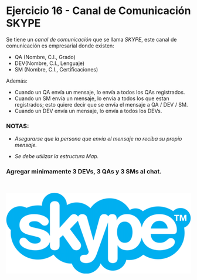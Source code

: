 # Ejercicio 16 - Canal de Comunicación SKYPE

Se tiene un *canal de comunicación* que se llama *SKYPE*,
este canal de comunicación es empresarial donde
existen:

- QA (Nombre, C.I., Grado)
- DEV(Nombre, C.I., Lenguaje)
- SM (Nombre, C.I., Certificaciones)

Además:

- Cuando un QA envía un mensaje, lo envía a todos los
  QAs registrados.
- Cuando un SM envía un mensaje, lo envía a todos los
  que estan registrados; esto quiere decir que se
  envía el mensaje a QA / DEV / SM.
- Cuando un DEV envía un mensaje, lo envía a todos
  los DEVs.

### NOTAS:

* *Asegurarse que la persona que envía el mensaje no reciba
  su propio mensaje.*

* *Se debe utilizar la estructura Map.*


### Agregar minimamente 3 DEVs, 3 QAs y 3 SMs al chat.

 </br>
 <p align="center">
    <img src="https://github.com/AleS900/prueba/blob/master/assets/skype.png" />
 </p>
